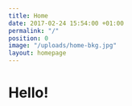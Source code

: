 ```yaml
---
title: Home
date: 2017-02-24 15:54:00 +01:00
permalink: "/"
position: 0
image: "/uploads/home-bkg.jpg"
layout: homepage
---
```


# Hello!